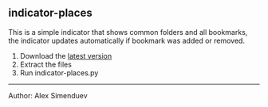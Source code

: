 indicator-places
----------------

This is a simple indicator that shows common folders and all bookmarks, the indicator updates automatically if bookmark was added or removed.

1. Download the [latest version](https://github.com/shamil/indicator-places/archive/master.zip "latest version")
2. Extract the files
3. Run indicator-places.py

***
Author: Alex Simenduev
